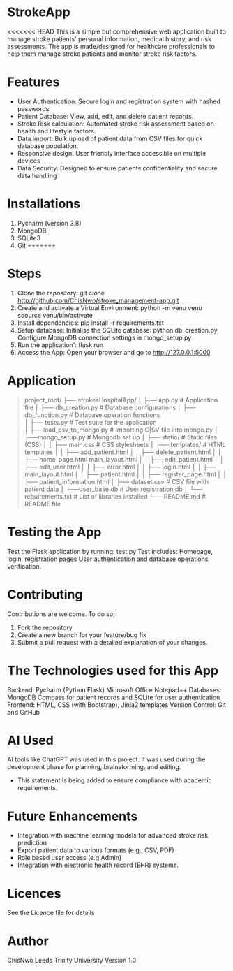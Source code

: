 # StrokeApp
<<<<<<< HEAD
This is a simple but comprehensive web application built to manage stroke patients' personal information, medical history, and risk assessments.
The app is made/designed for healthcare professionals to help them manage stroke patients and monitor stroke risk factors.
# Features
* User Authentication: Secure login and registration system with hashed passwords.
* Patient Database: View, add, edit, and delete patient records.
* Stroke Risk calculation: Automated stroke risk assessment based on health and lifestyle factors.
* Data import: Bulk upload of patient data from CSV files for quick database population.
* Responsive design: User friendly interface accessible on multiple devices
* Data Security: Designed to ensure patients confidentiality and secure data handling

# Installations
1. Pycharm (version 3.8)
2. MongoDB
3. SQLite3
4. Git
=======
# Steps
1. Clone the repository: git clone http://github.com/ChisNwo/stroke_management-app.git
2. Create and activate a Virtual Environment: python -m venu venu soource venu/bin/activate
3. Install dependencies: pip install -r requirements.txt
4. Setup database: Initialise the SQLite database: python db_creation.py
     Configure MongoDB connection settings in mongo_setup.py
5. Run the application': flask run
6. Access the App: Open your browser and go to http://127.0.0.1:5000.

# Application
> project_root/
├── strokesHospitalApp/
│   ├── app.py                # Application file
│   ├── db_creation.py        # Database configurations
│   ├── db_function.py        # Database operation functions   
│   ├── tests.py              # Test suite for the application  
│   ├──load_csv_to_mongo.py   # Importing C|SV file into mongo.py
│   ├──mongo_setup.py         # Mongodb set up
│   ├── static/                # Static files (CSS)
│   │   ├── main.css           # CSS stylesheets
│   ├── templates/             # HTML templates
│   │   ├── add_patient.html
│   │   ├── delete_patient.html
│   │   ├── home_page.html main_layout.html
│   │   ├── edit_patient.html
│   │   ├── edit_user.html
│   │   ├── error.html
│   │   ├── login.html
│   │   ├── main_layout.html
│   │   ├── patient.html
│   │   ├── register_page.html
│   │   ├── patient_information.html
│   ├── dataset.csv             # CSV file with patient data
│   ├──user_base.db             # User registration db
│   └── requirements.txt        # List of libraries installed
└── README.md                   # README file

# Testing the App
Test the Flask application by running:
test.py
Test includes: Homepage, login, registration pages
User authentication and database operations verification.

# Contributing
Contributions are welcome. To do so;
1. Fork the repository
2. Create a new branch for your feature/bug fix
3. Submit a pull request with a detailed explanation of your changes.

# The Technologies used for this App
Backend: Pycharm (Python Flask)
Microsoft Office
Notepad++
Databases: MongoDB Compass for patient records and SQLite for user authentication
Frontend: HTML, CSS (with Bootstrap), Jinja2 templates
Version Control: Git and GitHub

# AI Used
AI tools like ChatGPT was used in this project. It was used during the development phase for planning, brainstorming, and editing. 
* This statement is being added to ensure compliance with academic requirements.

# Future Enhancements
* Integration with machine learning models for advanced stroke risk prediction
* Export patient data to various formats (e.g., CSV, PDF)
* Role based user access (e.g Admin)
* Integration with electronic health record (EHR) systems.

# Licences
See the Licence file for details

# Author
ChisNwo
Leeds Trinity University
Version 1.0